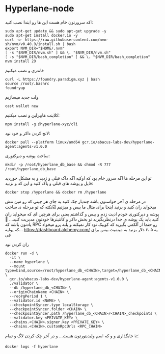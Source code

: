 # Hyperlane-node
اکه سرورتون خام هست این ها رو ابتدا نصب کنید:
~~~
sudo apt-get update && sudo apt-get upgrade -y
sudo apt-get install docker.io -y
curl -o- https://raw.githubusercontent.com/nvm-sh/nvm/v0.40.0/install.sh | bash
export NVM_DIR="$HOME/.nvm"
[ -s "$NVM_DIR/nvm.sh" ] && \. "$NVM_DIR/nvm.sh"
[ -s "$NVM_DIR/bash_completion" ] && \. "$NVM_DIR/bash_completion"
nvm install 20
~~~
فاندری و نصب میکنیم
~~~
curl -L https://foundry.paradigm.xyz | bash
source /root/.bashrc
foundryup
~~~
ولت جدید میسازیم 
~~~
cast wallet new
~~~
کلاینت هایپرلین و نصب میکنیم:
~~~
npm install -g @hyperlane-xyz/cli
~~~

لانچ کردن داکر و خود نود:
~~~
docker pull --platform linux/amd64 gcr.io/abacus-labs-dev/hyperlane-agent:agents-v1.0.0
~~~
ساخت پوشه و دیرکتوری:
~~~
mkdir -p /root/hyperlane_db_base && chmod -R 777 /root/hyperlane_db_base
~~~
تو این مرحله ها اگه سرور خام بود که اوکیه اگه داک قبلی و زدید و به مشکل خوردید فایل و پوشه های قبلی و پاک کنید و این کد و بزنید:
~~~
docker stop /hyperlane && docker rm /hyperlane
~~~
در مرحله ی آخر حواستون باشه چندبار چک کنید به جای <chain> هر چینی که رو مین نتش میخواید ران کنید و برنید اینجا برای مثال ما بیس و میزنیم
☑️نکته که تو مرحله ی ساخت پوشه و دیرکتوری خودم ادیت زدم و بیس و گذاشتم یعنی برای هرچین ای که میخواید ران کنید باید یک پوشه ی جدا درنظربگیرید تو بخش داکر و کانتینرها خودتون مدیریت کنید...
💬یادتون باشه که RPC رو حتما از آلکمی بگیرید که کوییک نود کار نمیکنه و پلنه پرو میخواد که پولیه...
https://dashboard.alchemy.com/
یه ۵ ،۶ دلار بزنید به مینمیت بیس برای فی


ران کردن نود
~~~
docker run -d \
  -it \
  --name hyperlane \
  --mount type=bind,source=/root/hyperlane_db_<CHAIN>,target=/hyperlane_db_<CHAIN> \
  gcr.io/abacus-labs-dev/hyperlane-agent:agents-v1.0.0 \
  ./validator \
  --db /hyperlane_db_<CHAIN> \
  --originChainName <CHAIN> \
  --reorgPeriod 1 \
  --validator.id <NAME> \
  --checkpointSyncer.type localStorage \
  --checkpointSyncer.folder <CHAIN> \
  --checkpointSyncer.path /hyperlane_db_<CHAIN>/<CHAIN>_checkpoints \
  --validator.key <PRIVATE_KEY> \
  --chains.<CHAIN>.signer.key <PRIVATE_KEY> \
  --chains.<CHAIN>.customRpcUrls <RPC_CHAIN>
~~~
جایگذاری <privatekey> و <rpc-chain> و <name> که اسم ولیدیتورتون هست...
و در آخر چک کردن لاگ و تمام 📈
~~~
docker logs -f hyperlane
~~~



